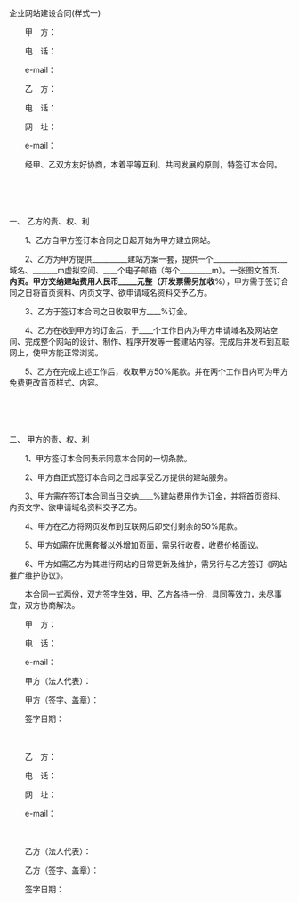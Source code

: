 



企业网站建设合同(样式一)



 

　　甲　方：

　　电　话：

　　e-mail：　　

　　乙　方：

　　电　话：

　　网　址：

　　e-mail：　　

　　经甲、乙双方友好协商，本着平等互利、共同发展的原则，特签订本合同。

　　

　　

一、
乙方的责、权、利

　　1、乙方自甲方签订本合同之日起开始为甲方建立网站。

　　2、乙方为甲方提供__________建站方案一套，提供一个_____________________域名、_______m虚拟空间、____个电子邮箱（每个_________m）。一张图文首页、____内页。甲方交纳建站费用人民币_____元整（开发票需另加收____%），甲方需于签订合同之日将首页资料、内页文字、欲申请域名资料交予乙方。

　　3、乙方于签订本合同之日收取甲方____%订金。

　　4、乙方在收到甲方的订金后，于____个工作日内为甲方申请域名及网站空间、完成整个网站的设计、制作、程序开发等一套建站内容。完成后并发布到互联网上，使甲方能正常浏览。

　　5、乙方在完成上述工作后，收取甲方50%尾款。并在两个工作日内可为甲方免费更改首页样式、内容。

　　

　　

二、
甲方的责、权、利

　　1、甲方签订本合同表示同意本合同的一切条款。

　　2、甲方自正式签订本合同之日起享受乙方提供的建站服务。

　　3、甲方需在签订本合同当日交纳____%建站费用作为订金，并将首页资料、内页文字、欲申请域名资料交予乙方。

　　4、甲方在乙方将网页发布到互联网后即交付剩余的50%尾款。

　　5、甲方如需在优惠套餐以外增加页面，需另行收费，收费价格面议。

　　6、甲方如需乙方为其进行网站的日常更新及维护，需另行与乙方签订《网站推广维护协议》。

　　本合同一式两份，双方签字生效，甲、乙方各持一份，具同等效力，未尽事宜，双方协商解决。　　

　　甲　方：

　　电　话：

　　e-mail：

　　甲方（法人代表）：

　　甲方（签字、盖章）：

　　签字日期：　

　　　

　　乙　方：

　　电　话：

　　网　址：

　　e-mail：

　　

　　乙方（法人代表）：

　　乙方（签字、盖章）：

　　签字日期：

　　